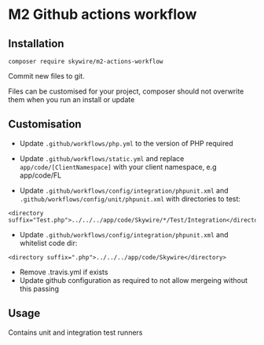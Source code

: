 # M2 Github actions workflow

## Installation

`composer require skywire/m2-actions-workflow`

Commit new files to git.

Files can be customised for your project, composer should not overwrite them when you run an install or update

## Customisation

- Update `.github/workflows/php.yml` to the version of PHP required

- Update `.github/workflows/static.yml` and replace `app/code/[ClientNamespace]` with your client namespace, e.g app/code/FL

- Update `.github/workflows/config/integration/phpunit.xml` and `.github/workflows/config/unit/phpunit.xml` with directories to test:
~~~
<directory suffix="Test.php">../../../app/code/Skywire/*/Test/Integration</directory>
~~~
- Update `.github/workflows/config/integration/phpunit.xml` and whitelist code dir:
~~~
<directory suffix=".php">../../../app/code/Skywire</directory>
~~~
- Remove .travis.yml if exists
- Update github configuration as required to not allow mergeing without this passing

## Usage

Contains unit and integration test runners
